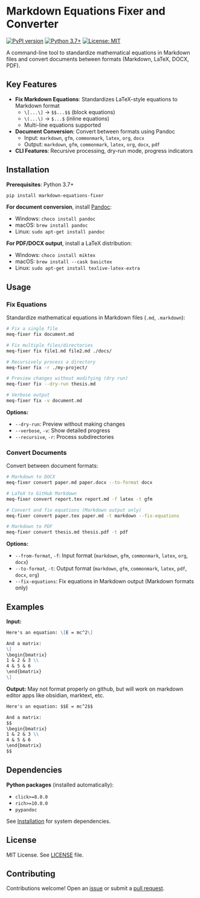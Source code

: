 # Markdown Equations Fixer and Converter

[![PyPI version](https://badge.fury.io/py/markdown-equations-fixer.svg)](https://badge.fury.io/py/markdown-equations-fixer)
[![Python 3.7+](https://img.shields.io/badge/python-3.7+-blue.svg)](https://www.python.org/downloads/)
[![License: MIT](https://img.shields.io/badge/License-MIT-yellow.svg)](https://opensource.org/licenses/MIT)

A command-line tool to standardize mathematical equations in Markdown files and convert documents between formats (Markdown, LaTeX, DOCX, PDF).

## Key Features

- **Fix Markdown Equations**: Standardizes LaTeX-style equations to Markdown format
  - `\[...\]` → `$$...$$` (block equations)
  - `\(...\)` → `$...$` (inline equations)
  - Multi-line equations supported
- **Document Conversion**: Convert between formats using Pandoc
  - Input: `markdown`, `gfm`, `commonmark`, `latex`, `org`, `docx`
  - Output: `markdown`, `gfm`, `commonmark`, `latex`, `org`, `docx`, `pdf`
- **CLI Features**: Recursive processing, dry-run mode, progress indicators

## Installation

**Prerequisites**: Python 3.7+

```bash
pip install markdown-equations-fixer
```

**For document conversion**, install [Pandoc](https://pandoc.org/installing.html):
- Windows: `choco install pandoc`
- macOS: `brew install pandoc`
- Linux: `sudo apt-get install pandoc`

**For PDF/DOCX output**, install a LaTeX distribution:
- Windows: `choco install miktex`
- macOS: `brew install --cask basictex`
- Linux: `sudo apt-get install texlive-latex-extra`

## Usage

### Fix Equations

Standardize mathematical equations in Markdown files (`.md`, `.markdown`):

```bash
# Fix a single file
meq-fixer fix document.md

# Fix multiple files/directories
meq-fixer fix file1.md file2.md ./docs/

# Recursively process a directory
meq-fixer fix -r ./my-project/

# Preview changes without modifying (dry run)
meq-fixer fix --dry-run thesis.md

# Verbose output
meq-fixer fix -v document.md
```

**Options:**
- `--dry-run`: Preview without making changes
- `--verbose`, `-v`: Show detailed progress
- `--recursive`, `-r`: Process subdirectories

### Convert Documents

Convert between document formats:

```bash
# Markdown to DOCX
meq-fixer convert paper.md paper.docx --to-format docx

# LaTeX to GitHub Markdown
meq-fixer convert report.tex report.md -f latex -t gfm

# Convert and fix equations (Markdown output only)
meq-fixer convert paper.tex paper.md -t markdown --fix-equations

# Markdown to PDF
meq-fixer convert thesis.md thesis.pdf -t pdf
```

**Options:**
- `--from-format`, `-f`: Input format (`markdown`, `gfm`, `commonmark`, `latex`, `org`, `docx`)
- `--to-format`, `-t`: Output format (`markdown`, `gfm`, `commonmark`, `latex`, `pdf`, `docx`, `org`)
- `--fix-equations`: Fix equations in Markdown output (Markdown formats only)

## Examples

**Input:**
```markdown
Here's an equation: \[E = mc^2\]

And a matrix:
\[
\begin{bmatrix}
1 & 2 & 3 \\
4 & 5 & 6
\end{bmatrix}
\]
```

**Output:**  May not format properly on github, but will work on markdown editor apps like obsidian, marktext, etc.
```markdown
Here's an equation: $$E = mc^2$$

And a matrix:
$$
\begin{bmatrix}
1 & 2 & 3 \\
4 & 5 & 6
\end{bmatrix}
$$
```

## Dependencies

**Python packages** (installed automatically):
- `click>=8.0.0`
- `rich>=10.0.0`
- `pypandoc`

See [Installation](#installation) for system dependencies.

## License

MIT License. See [LICENSE](LICENSE) file.

## Contributing

Contributions welcome! Open an [issue](https://github.com/dynstat/markdown-equations-fixer/issues) or submit a [pull request](https://github.com/dynstat/markdown-equations-fixer/pulls).
